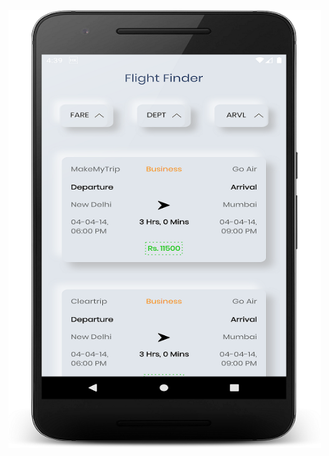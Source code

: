
<img src="https://github.com/Lakshyasukhralia/FlightBookingApp/blob/master/screens/device-2020-08-06-164423.png" width="500" height="700">

